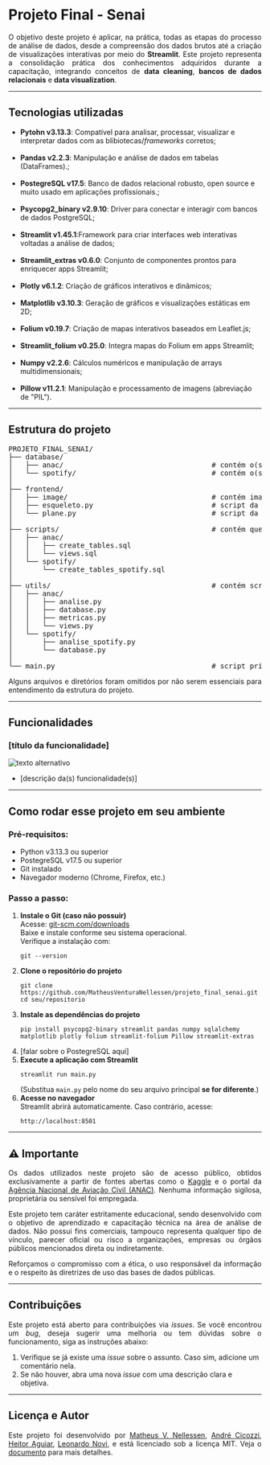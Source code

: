 <h1>Projeto Final - Senai</h1>

<p align="justify">O objetivo deste projeto é aplicar, na prática, todas as etapas do processo de análise de dados, desde a compreensão dos dados brutos até a criação de visualizações interativas por meio do <strong>Streamlit</strong>. Este projeto representa a consolidação prática dos conhecimentos adquiridos durante a capacitação, integrando conceitos de <strong>data cleaning</strong>, <strong>bancos de dados relacionais</strong> e <strong>data visualization</strong>.</p>

<hr>

<h2>Tecnologias utilizadas</h2>
<ul>
    <li><strong>Pytohn v3.13.3</strong>: Compatível para analisar, processar, visualizar e interpretar dados com as blibiotecas/<i>frameworks</i> corretos;</li>
    <br>
    <li><strong>Pandas v2.2.3</strong>: Manipulação e análise de dados em tabelas (DataFrames).;</li>
    <br>
    <li><strong>PostegreSQL v17.5</strong>: Banco de dados relacional robusto, open source e muito usado em aplicações profissionais.;</li>
    <br>
    <li><strong>Psycopg2_binary v2.9.10</strong>: Driver para conectar e interagir com bancos de dados PostgreSQL;</li>
    <br>
    <li><strong>Streamlit v1.45.1</strong>:Framework para criar interfaces web interativas voltadas a análise de dados;</li>
    <br>
    <li><strong>Streamlit_extras v0.6.0</strong>: Conjunto de componentes prontos para enriquecer apps Streamlit;</li>
    <br>
    <li><strong>Plotly v6.1.2</strong>: Criação de gráficos interativos e dinâmicos;</li>
    <br>
    <li><strong>Matplotlib v3.10.3</strong>: Geração de gráficos e visualizações estáticas em 2D;</li>
    <br>
    <li><strong>Folium v0.19.7</strong>: Criação de mapas interativos baseados em Leaflet.js;</li>
    <br>
    <li><strong>Streamlit_folium v0.25.0</strong>: Integra mapas do Folium em apps Streamlit;</li>
    <br>
    <li><strong>Numpy v2.2.6</strong>: Cálculos numéricos e manipulação de arrays multidimensionais;</li>
    <br>
    <li><strong>Pillow v11.2.1</strong>: Manipulação e processamento de imagens (abreviação de "PIL").</li>
</ul>

<hr>

<h2>Estrutura do projeto</h2>

<pre>
PROJETO_FINAL_SENAI/
├── database/                                
│   ├── anac/                                   # contém o(s) arquivo(s) CSV origem e destino dos dados de aviação
│   └── spotify/                                # contém o(s) arquivo(s) CSV origem e destino dos dados de músicas  
│
├── frontend/                
│   ├── image/                                  # contém imagens utilizadas na aplicação
│   ├── esqueleto.py                            # script da seção da análise dos dados de músicas
│   └── plane.py                                # script da seção da análise dos dados de aviação
│   
├── scripts/                                    # contém querys SQL
│   ├── anac/
│   │   ├── create_tables.sql
│   │   └── views.sql
│   └── spotify/
│       └── create_tables_spotify.sql
│
├── utils/                                      # contém scripts úteis para funcionamnetos dos demais scritps
│   ├── anac/
│   │   ├── analise.py
│   │   ├── database.py
│   │   ├── metricas.py
│   │   └── views.py
│   └── spotify/
│       ├── analise_spotify.py
│       └── database.py
│
└── main.py                                     # script principal da aplicação
</pre>


<p align="justify">Alguns arquivos e diretórios foram omitidos por não serem essenciais para entendimento da estrutura do projeto.</p>

<hr>

<h2>Funcionalidades</h2>

<h3>[título da funcionalidade]</h3>
<img src="caminho/relativo/do/arquivo.gif" alt="texto alternativo"/>
<ul>
  <li>[descrição da(s) funcionalidade(s)]</li>
</ul>

<hr>

<h2>Como rodar esse projeto em seu ambiente</h2>

<h3>Pré-requisitos:</h3>
<ul>
  <li>Python v3.13.3 ou superior</li>
  <li>PostegreSQL v17.5 ou superior</li>
  <li>Git instalado</li>
  <li>Navegador moderno (Chrome, Firefox, etc.)</li>
</ul>

<h3>Passo a passo:</h3>
<ol>

  <li>
    <strong>Instale o Git (caso não possuir)</strong><br>
    Acesse: <a href="https://git-scm.com/downloads" target="_blank">git-scm.com/downloads</a><br>
    Baixe e instale conforme seu sistema operacional.<br>
    Verifique a instalação com:
    <pre><code>git --version</code></pre>
  </li>

  <li>
    <strong>Clone o repositório do projeto</strong>
    <pre><code>git clone https://github.com/MatheusVenturaNellessen/projeto_final_senai.git
cd seu/repositorio</code></pre>
  </li>

  <li>
    <strong>Instale as dependências do projeto</strong><br>
    <pre><code>pip install psycopg2-binary streamlit pandas numpy sqlalchemy matplotlib plotly folium streamlit-folium Pillow streamlit-extras</code></pre>
  </li>

  <li>
      [falar sobre o PostegreSQL aqui]
  </li>
  
  <li>
    <strong>Execute a aplicação com Streamlit</strong>
    <pre><code>streamlit run main.py</code></pre>
    (Substitua <code>main.py</code> pelo nome do seu arquivo principal <strong>se for diferente</strong>.)
  </li>

  <li>
    <strong>Acesse no navegador</strong><br>
    Streamlit abrirá automaticamente. Caso contrário, acesse:
    <pre><code>http://localhost:8501</code></pre>
  </li>

</ol>

<hr>

<h2>⚠️ Importante</h2>

<p align="justify">Os dados utilizados neste projeto são de acesso público, obtidos exclusivamente a partir de fontes abertas como o <a href="https://www.kaggle.com/datasets/nelgiriyewithana/top-spotify-songs-2023/data">Kaggle</a> e o portal da <a href="https://www.gov.br/anac/pt-br/assuntos/dados-e-estatisticas/dados-estatisticos/dados-estatisticos">Agência Nacional de Aviação Civil (ANAC)</a>. Nenhuma informação sigilosa, proprietária ou sensível foi empregada.</p>

<p align="justify">Este projeto tem caráter estritamente educacional, sendo desenvolvido com o objetivo de aprendizado e capacitação técnica na área de análise de dados. Não possui fins comerciais, tampouco representa qualquer tipo de vínculo, parecer oficial ou risco a organizações, empresas ou órgãos públicos mencionados direta ou indiretamente.</p>

<p align="justify">Reforçamos o compromisso com a ética, o uso responsável da informação e o respeito às diretrizes de uso das bases de dados públicas.</p>

<hr>

<h2>Contribuições</h2>
<p align="justify">Este projeto está aberto para contribuições via <i>issues</i>. Se você encontrou um <i>bug</i>, deseja sugerir uma melhoria ou tem dúvidas sobre o funcionamento, siga as instruções abaixo:</p>
<ol>
    <li>Verifique se já existe uma <i>issue</i> sobre o assunto. Caso sim, adicione um comentário nela.</li>
    <li>Se não houver, abra uma nova <i>issue</i> com uma descrição clara e objetiva.</li>
</ol>

<hr>

<h2>Licença e Autor</h2>
<p align="justify">Este projeto foi desenvolvido por <a href="https://github.com/MatheusVenturaNellessen">Matheus V. Nellessen</a>, <a href="https://github.com/andre-ciccozzi">André Cicozzi</a>, <a href="https://github.com/heitorkino">Heitor Aguiar</a>, <a href="https://github.com/LeoXP890">Leonardo Novi</a>, e está licenciado sob a licença MIT. Veja o <a href="./LICENSE">documento</a> para mais detalhes.</p>
